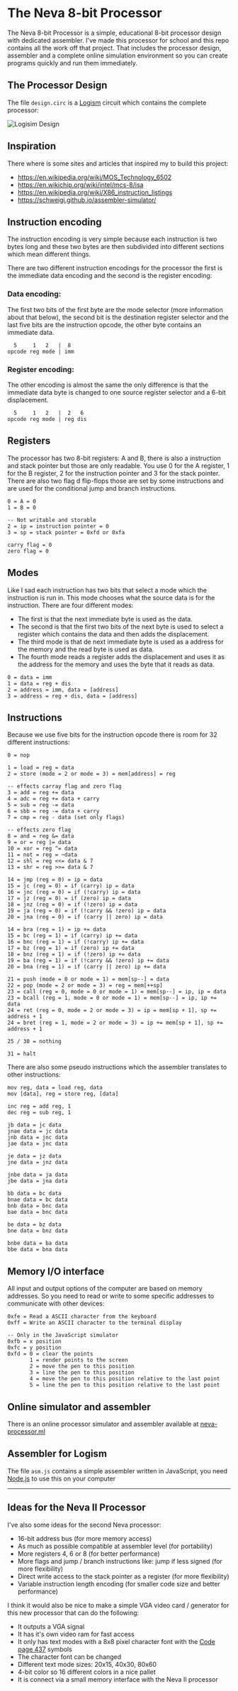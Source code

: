 # The Neva 8-bit Processor
The Neva 8-bit Processor is a simple, educational 8-bit processor design with dedicated assembler. I've made this processor for school and this repo contains all the work off that project. That includes the processor design, assembler and a complete online simulation environment so you can create programs quickly and run them immediately.

## The Processor Design
The file `design.circ` is a [Logism](http://www.cburch.com/logisim/) circuit which contains the complete processor:

![Logisim Design](design.png)

## Inspiration
There where is some sites and articles that inspired my to build this project:
- https://en.wikipedia.org/wiki/MOS_Technology_6502
- https://en.wikichip.org/wiki/intel/mcs-8/isa
- https://en.wikipedia.org/wiki/X86_instruction_listings
- https://schweigi.github.io/assembler-simulator/

## Instruction encoding
The instruction encoding is very simple because each instruction is two bytes long and these two bytes are then subdivided into different sections which mean different things.

There are two different instruction encodings for the processor the first is the immediate data encoding and the second is the register encoding:

### Data encoding:
The first two bits of the first byte are the mode selector (more information about that below), the second bit is the destination register selector and the last five bits are the instruction opcode, the other byte contains an immediate data.
```
  5     1   2   |  8
opcode reg mode | imm
```

### Register encoding:
The other encoding is almost the same the only difference is that the immediate data byte is changed to one source register selector and a 6-bit displacement.
```
  5     1   2   |  2   6
opcode reg mode | reg dis
```

## Registers
The processor has two 8-bit registers: A and B, there is also a instruction and stack pointer but those are only readable. You use 0 for the A register, 1 for the B register, 2 for the instruction pointer and 3 for the stack pointer. There are also two flag d flip-flops those are set by some instructions and are used for the conditional jump and branch instructions.
```
0 = A = 0
1 = B = 0

-- Not writable and storable
2 = ip = instruction pointer = 0
3 = sp = stack pointer = 0xfd or 0xfa

carry flag = 0
zero flag = 0
```

## Modes
Like I sad each instruction has two bits that select a mode which the instruction is run in. This mode chooses what the source data is for the instruction. There are four different modes:
- The first is that the next immediate byte is used as the data.
- The second is that the first two bits of the next byte is used to select a register which contains the data and then adds the displacement.
- The third mode is that de next immediate byte is used as a address for the memory and the read byte is used as data.
- The fourth mode reads a register adds the displacement and uses it as the address for the memory and uses the byte that it reads as data.
```
0 = data = imm
1 = data = reg + dis
2 = address = imm, data = [address]
3 = address = reg + dis, data = [address]
```

## Instructions
Because we use five bits for the instruction opcode there is room for 32 different instructions:
```
0 = nop

1 = load = reg = data
2 = store (mode = 2 or mode = 3) = mem[address] = reg

-- effects carray flag and zero flag
3 = add = reg += data
4 = adc = reg += data + carry
5 = sub = reg -= data
6 = sbb = reg -= data + carry
7 = cmp = reg - data (set only flags)

-- effects zero flag
8 = and = reg &= data
9 = or = reg |= data
10 = xor = reg ^= data
11 = not = reg = ~data
12 = shl = reg <<= data & 7
13 = shr = reg >>= data & 7

14 = jmp (reg = 0) = ip = data
15 = jc (reg = 0) = if (carry) ip = data
16 = jnc (reg = 0) = if (!carry) ip = data
17 = jz (reg = 0) = if (zero) ip = data
18 = jnz (reg = 0) = if (!zero) ip = data
19 = ja (reg = 0) = if (!carry && !zero) ip = data
20 = jna (reg = 0) = if (carry || zero) ip = data

14 = bra (reg = 1) = ip += data
15 = bc (reg = 1) = if (carry) ip += data
16 = bnc (reg = 1) = if (!carry) ip += data
17 = bz (reg = 1) = if (zero) ip += data
18 = bnz (reg = 1) = if (!zero) ip += data
19 = ba (reg = 1) = if (!carry && !zero) ip += data
20 = bna (reg = 1) = if (carry || zero) ip += data

21 = push (mode = 0 or mode = 1) = mem[sp--] = data
22 = pop (mode = 2 or mode = 3) = reg = mem[++sp]
23 = call (reg = 0, mode = 0 or mode = 1) = mem[sp--] = ip, ip = data
23 = bcall (reg = 1, mode = 0 or mode = 1) = mem[sp--] = ip, ip += data
24 = ret (reg = 0, mode = 2 or mode = 3) = ip = mem[sp + 1], sp += address + 1
24 = bret (reg = 1, mode = 2 or mode = 3) = ip += mem[sp + 1], sp += address + 1

25 / 30 = nothing

31 = halt
```

There are also some pseudo instructions which the assembler translates to other instructions:
```
mov reg, data = load reg, data
mov [data], reg = store reg, [data]

inc reg = add reg, 1
dec reg = sub reg, 1

jb data = jc data
jnae data = jc data
jnb data = jnc data
jae data = jnc data

je data = jz data
jne data = jnz data

jnbe data = ja data
jbe data = jna data

bb data = bc data
bnae data = bc data
bnb data = bnc data
bae data = bnc data

be data = bz data
bne data = bnz data

bnbe data = ba data
bbe data = bna data
```

## Memory I/O interface
All input and output options of the computer are based on memory addresses. So you need to read or write to some specific addresses to communicate with other devices:
```
0xfe = Read a ASCII character from the keyboard
0xff = Write an ASCII character to the terminal display

-- Only in the JavaScript simulator
0xfb = x position
0xfc = y position
0xfd = 0 = clear the points
       1 = render points to the screen
       2 = move the pen to this position
       3 = line the pen to this position
       4 = move the pen to this position relative to the last point
       5 = line the pen to this position relative to the last point

```

## Online simulator and assembler
There is an online processor simulator and assembler available at [neva-processor.ml](https://neva-processor.ml/)


## Assembler for Logism
The file `asm.js` contains a simple assembler written in JavaScript, you need [Node.js](https://nodejs.org/) to use this on your computer

---

## Ideas for the Neva II Processor
I've also some ideas for the second Neva processor:

- 16-bit address bus (for more memory access)
- As much as possible compatible at assembler level (for portability)
- More registers 4, 6 or 8 (for better performance)
- More flags and jump / branch instructions like: jump if less signed (for more flexibility)
- Direct write access to the stack pointer as a register (for more flexibility)
- Variable instruction length encoding (for smaller code size and better performance)

I think it would also be nice to make a simple VGA video card / generator for this new processor that can do the following:

- It outputs a VGA signal
- It has it's own video ram for fast access
- It only has text modes with a 8x8 pixel character font with the [Code page 437](https://en.wikipedia.org/wiki/Code_page_437) symbols
- The character font can be changed
- Different text mode sizes: 20x15, 40x30, 80x60
- 4-bit color so 16 different colors in a nice pallet
- It is connect via a small memory interface with the Neva II processor
